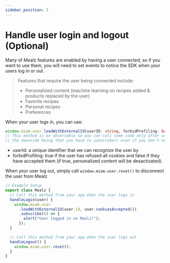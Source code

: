 ```yaml
---
sidebar_position: 3
---
```


# Handle user login and logout (Optional)

Many of Mealz features are enabled by having a user connected, so if you want to use them, you will need to set events to notice the SDK when your users log in or out.

> Features that require the user being connected include:
>
> - Personalized content (machine learning on recipes added & products replaced by the user)
> - Favorite recipes
> - Personal recipes
> - Preferences

When your user logs in, you can use:

```ts
window.miam.user.loadWithExternalId(userID: string, forbidProfiling: boolean).subscribe();
// This method is an observable so you can call some code only after user is logged in our system if you need,
// the downside being that you have to subscribe() even if you don't need it
```

- userId: a unique identifier that we can recognize the user by
- forbidProfiling: true if the user has refused all cookies and false if they have accepted them (if true, personalized content will be desactivated).

When your user log out, simply call `window.miam.user.reset()` to disconnect the user from Mealz

```ts
// Example Setup
export class Mealz {
  // Call this method from your app when the user logs in
  handleLogin(user) {
    window.miam.user
      .loadWithExternalId(user.id, user.cookiesAccepted())
      .subscribe(() => {
        alert("User logged in on Mealz!");
      });
  }

  // Call this method from your app when the user logs out
  handleLogout() {
    window.miam.user.reset();
  }
}
```
